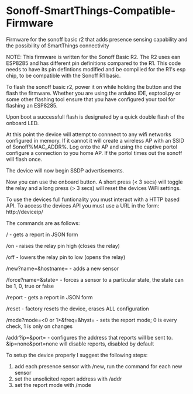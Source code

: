 # Sonoff-SmartThings-Compatible-Firmware
Firmware for the sonoff basic r2 that adds presence sensing capability and the possibility of SmartThings connectivity

NOTE:   This firmware is written for the Sonoff Basic R2. The R2 uses ean ESP8285 and has different pin definitions compared to the R1.
	This code needs to have its pin defintions modified and be compilied for the R1's esp chip, to be compatible with the 
	Sonoff R1 basic.

To flash the sonoff basic r2, power it on while holding the button and the flash the firmware. Whether you are using the arduino IDE, 
esptool.py or some other flashing tool ensure that you have configured your tool for flashing an ESP8285.

Upon boot a successfull flash is designated by a quick double flash of the onboard LED.

At this point the device will attempt to connnect to any wifi networks configured in memory. If it cannot it will create a wireless
AP with an SSID of Sonoff%MAC_ADDR%. Log onto the AP and using the captive portol configure a connection to you home AP.
If the portol times out the sonoff will flash once.

The device will now begin SSDP advertisements.

Now you can use the onboard button. A short press (< 3 secs) will toggle the relay and a long press (> 3 secs) will reset the devices 
WiFi settings.  

To use the devices full funtionality you must interact with a HTTP based API.
To access the devices API you must use a URL in the form:
http://deviceip/<command and arguments>

The commands are as follows:

  / - gets a report in JSON form

  /on - raises the relay pin high (closes the relay)

  /off - lowers the relay pin to low (opens the relay)

  /new?name=<name of person to assosiate with device>&hostname=<the hostname or ip address of there main device> - adds a new sensor

  /force?name=<name of person to assosiate with device>&state=<the new state> - forces a sensor to a particular state, the state can 
	be 1, 0, true or false

  /report - gets a report in JSON form

  /reset - factory resets the device, erases ALL configuration

  /mode?mode=<0 or 1>&freq=<time between checks in secs>&hyst=<no of checks before a person is reported to be absent> - sets the 
	report mode; 0 is every check, 1 is only on changes

  /addr?ip=<IP address>&port=<port number> - configures the address that reports will be sent to. &ip=none&port=none will disable 
  reports, disabled by default

To setup the device properly I suggest the following steps:
1. add each presence sensor with /new, run the command for each new sensor
2. set the unsolicited report address with /addr
3. set the report mode with /mode
